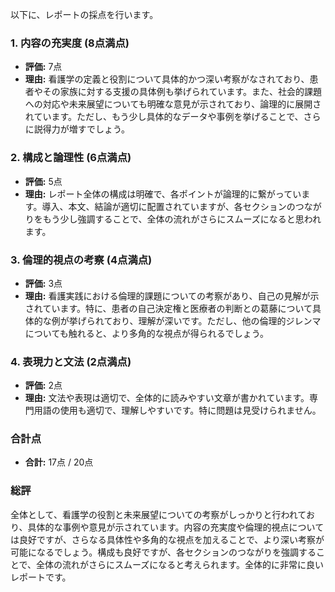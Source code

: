 以下に、レポートの採点を行います。

### 1. 内容の充実度 (8点満点)
- **評価:** 7点
- **理由:** 看護学の定義と役割について具体的かつ深い考察がなされており、患者やその家族に対する支援の具体例も挙げられています。また、社会的課題への対応や未来展望についても明確な意見が示されており、論理的に展開されています。ただし、もう少し具体的なデータや事例を挙げることで、さらに説得力が増すでしょう。

### 2. 構成と論理性 (6点満点)
- **評価:** 5点
- **理由:** レポート全体の構成は明確で、各ポイントが論理的に繋がっています。導入、本文、結論が適切に配置されていますが、各セクションのつながりをもう少し強調することで、全体の流れがさらにスムーズになると思われます。

### 3. 倫理的視点の考察 (4点満点)
- **評価:** 3点
- **理由:** 看護実践における倫理的課題についての考察があり、自己の見解が示されています。特に、患者の自己決定権と医療者の判断との葛藤について具体的な例が挙げられており、理解が深いです。ただし、他の倫理的ジレンマについても触れると、より多角的な視点が得られるでしょう。

### 4. 表現力と文法 (2点満点)
- **評価:** 2点
- **理由:** 文法や表現は適切で、全体的に読みやすい文章が書かれています。専門用語の使用も適切で、理解しやすいです。特に問題は見受けられません。

### 合計点
- **合計:** 17点 / 20点

### 総評
全体として、看護学の役割と未来展望についての考察がしっかりと行われており、具体的な事例や意見が示されています。内容の充実度や倫理的視点については良好ですが、さらなる具体性や多角的な視点を加えることで、より深い考察が可能になるでしょう。構成も良好ですが、各セクションのつながりを強調することで、全体の流れがさらにスムーズになると考えられます。全体的に非常に良いレポートです。